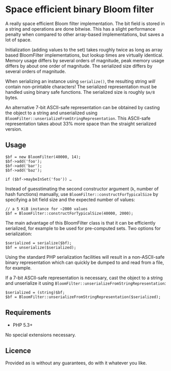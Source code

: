 Space efficient binary Bloom filter
===================================

A really space efficient Bloom filter implementation. The bit field is stored in a string and operations are done bitwise. This has a slight performance penalty when compared to other array-based implementations, but saves a lot of space.

Initialization (adding values to the set) takes roughly twice as long as array based BloomFilter implementations, but lookup times are virtually identical. Memory usage differs by several orders of magnitude, peak memory usage differs by about one order of magnitude. The serialized size differs by several orders of magnitude.

When serializing an instance using `serialize()`, the resulting string *will* contain non-printable characters! The serialized representation must be handled using binary safe functions. The serialized size is roughly `$m/8` bytes.

An alternative 7-bit ASCII-safe representation can be obtained by casting
the object to a string and unserialized using `BloomFilter::unserializeFromStringRepresentation`. This ASCII-safe representation
takes about 33% more space than the straight serialized version.

Usage
-----

	$bf = new BloomFilter(40000, 14);
	$bf->add('foo');
	$bf->add('bar');
	$bf->add('baz');
	
	if ($bf->maybeInSet('foo')) …
	
Instead of guesstimating the second constructor argument (`k`, number of hash functions) manually, use `BloomFilter::constructForTypicalSize` by specifying a bit field size and the expected number of values:

    // a 5 KiB instance for ~2000 values
    $bf = BloomFilter::constructForTypicalSize(40000, 2000);
    
The main advantage of this BloomFilter class is that it can be efficiently serialized, for example to be used for pre-computed sets. Two options for serialization:

    $serialized = serialize($bf);
    $bf = unserialize($serialized);
    
Using the standard PHP serialization facilities will result in a non-ASCII-safe binary representation which can quickly be dumped to and read from a file, for example.

If a 7-bit ASCII-safe representation is necessary, cast the object to a string and unserialize it using `BloomFilter::unserializeFromStringRepresentation`:

    $serialized = (string)$bf;
    $bf = BloomFilter::unserializeFromStringRepresentation($serialized);
    
Requirements
------------

- PHP 5.3+

No special extensions necessary.

Licence
-------

Provided as is without any guarantees, do with it whatever you like.
